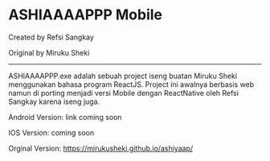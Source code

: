 <h1>ASHIAAAAPPP Mobile</h1>
Created by Refsi Sangkay

Original by Miruku Sheki
<hr>

ASHIAAAAPPP.exe adalah sebuah project iseng buatan Miruku Sheki menggunakan bahasa program ReactJS. 
Project ini awalnya berbasis web namun di porting menjadi versi Mobile dengan ReactNative oleh Refsi Sangkay karena iseng juga.

Android Version: link coming soon

IOS Version: coming soon

Orginal Version: https://mirukusheki.github.io/ashiyaap/

